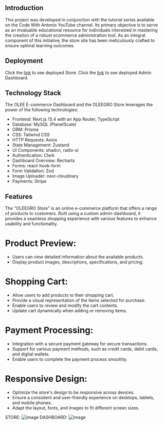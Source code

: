 ## Introduction

This project was developed in conjunction with the tutorial series available on the Code With Antonio YouTube channel. Its primary objective is to serve as an invaluable educational resource for individuals interested in mastering the creation of a robust ecommerce administration tool. As an integral component of this initiative, the store site has been meticulously crafted to ensure optimal learning outcomes.

## Deployment

Click the [link](https://oleegro-store.vercel.app/) to see deployed Store.
Click the [link](https://store-admin-olee.vercel.app/) to see deployed Admin Dashboard.

## Technology Stack

The OLEE E-commerce Dashboard and the OLEEGRO Store leverages the power of the following technologies:

- Frontend: Next.js 13.4 with an App Router, TypeScript
- Database: MySQL (PlanetScale)
- ORM: Prisma
- CSS: Tailwind CSS
- HTTP Requests: Axios
- State Management: Zustand
- UI Components: shadcn, radix-ui
- Authentication: Clerk
- Dashboard Overview: Recharts
- Forms: react-hook-form
- Form Validation: Zod
- Image Uploader: next-cloudinary
- Payments: Stripe

## Features

The "OLEEGRO Store" is an online e-commerce platform that offers a range of products to customers. Built using a custom admin-dashboard, it provides a seamless shopping experience with various features to enhance usability and functionality.

# Product Preview:

- Users can view detailed information about the available products.
- Display product images, descriptions, specifications, and pricing.

# Shopping Cart:

- Allow users to add products to their shopping cart.
- Provide a visual representation of the items selected for purchase.
- Enable users to review and modify the cart contents.
- Update cart dynamically when adding or removing items.

# Payment Processing:

- Integration with a secure payment gateway for secure transactions.
- Support for various payment methods, such as credit cards, debit cards, and digital wallets.
- Enable users to complete the payment process smoothly.

# Responsive Design:

- Optimize the store's design to be responsive across devices.
- Ensure a consistent and user-friendly experience on desktops, tablets, and mobile phones.
- Adapt the layout, fonts, and images to fit different screen sizes.

STORE:
![image](https://github.com/oleelewandowski/oleegro-store/assets/104866200/dae7bb8b-b5e9-45b1-b01b-4b2786092f40)
DASHBOARD:
![image](https://github.com/oleelewandowski/oleegro-store/assets/104866200/9809f37b-8c50-4729-b722-344a38ac768b)
